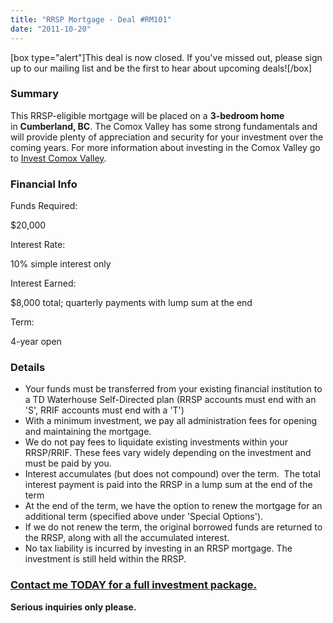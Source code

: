 ```yaml
---
title: "RRSP Mortgage - Deal #RM101"
date: "2011-10-20"
---
```


\[box type="alert"\]This deal is now closed. If you've missed out, please sign up to our mailing list and be the first to hear about upcoming deals!\[/box\]

### Summary

This RRSP-eligible mortgage will be placed on a **3-bedroom home** in **Cumberland, BC**. The Comox Valley has some strong fundamentals and will provide plenty of appreciation and security for your investment over the coming years. For more information about investing in the Comox Valley go to [Invest Comox Valley](http://www.investcomoxvalley.com/ "Invest Comox Valley").

### Financial Info

  

Funds Required:

$20,000

Interest Rate:

10% simple interest only

Interest Earned:

$8,000 total; quarterly payments with lump sum at the end

Term:

4-year open

### Details

- Your funds must be transferred from your existing financial institution to a TD Waterhouse Self-Directed plan (RRSP accounts must end with an 'S', RRIF accounts must end with a 'T')
- With a minimum investment, we pay all administration fees for opening and maintaining the mortgage.
- We do not pay fees to liquidate existing investments within your RRSP/RRIF. These fees vary widely depending on the investment and must be paid by you.
- Interest accumulates (but does not compound) over the term.  The total interest payment is paid into the RRSP in a lump sum at the end of the term
- At the end of the term, we have the option to renew the mortgage for an additional term (specified above under 'Special Options').
- If we do not renew the term, the original borrowed funds are returned to the RRSP, along with all the accumulated interest.
- No tax liability is incurred by investing in an RRSP mortgage. The investment is still held within the RRSP.

### [Contact me TODAY for a full investment package.](/contact)

**Serious inquiries only please.**
